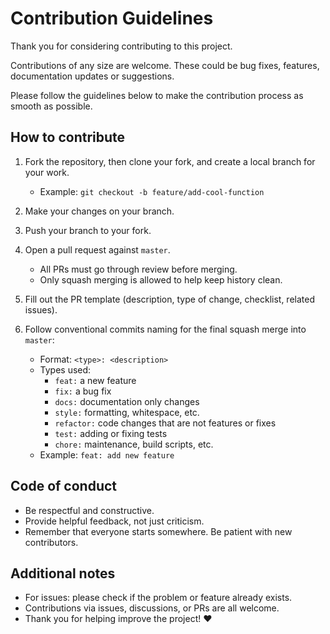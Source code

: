 # Contribution Guidelines

Thank you for considering contributing to this project.

Contributions of any size are welcome. These could be bug fixes, features, documentation updates or suggestions.

Please follow the guidelines below to make the contribution process as smooth as possible.

## How to contribute

1. Fork the repository, then clone your fork, and create a local branch for your work.
   - Example: `git checkout -b feature/add-cool-function`

2. Make your changes on your branch.

3. Push your branch to your fork.

4. Open a pull request against `master`.
   - All PRs must go through review before merging.
   - Only squash merging is allowed to help keep history clean.

5. Fill out the PR template (description, type of change, checklist, related issues).

6. Follow conventional commits naming for the final squash merge into `master`:
   - Format: `<type>: <description>`
   - Types used:
     - `feat:` a new feature
     - `fix:` a bug fix
     - `docs:` documentation only changes
     - `style:` formatting, whitespace, etc.
     - `refactor:` code changes that are not features or fixes
     - `test:` adding or fixing tests
     - `chore:` maintenance, build scripts, etc.
   - Example: `feat: add new feature`


## Code of conduct

- Be respectful and constructive.
- Provide helpful feedback, not just criticism.
- Remember that everyone starts somewhere. Be patient with new contributors.

## Additional notes

- For issues: please check if the problem or feature already exists.
- Contributions via issues, discussions, or PRs are all welcome.
- Thank you for helping improve the project! ❤️
